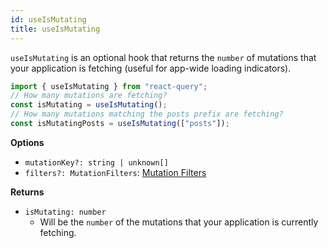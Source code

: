 ```yaml
---
id: useIsMutating
title: useIsMutating
---
```


`useIsMutating` is an optional hook that returns the `number` of mutations that your application is fetching (useful for app-wide loading indicators).

```js
import { useIsMutating } from "react-query";
// How many mutations are fetching?
const isMutating = useIsMutating();
// How many mutations matching the posts prefix are fetching?
const isMutatingPosts = useIsMutating(["posts"]);
```

**Options**

- `mutationKey?: string | unknown[]`
- `filters?: MutationFilters`: [Mutation Filters](../guides&concepts/filters#mutation-filters)

**Returns**

- `isMutating: number`
  - Will be the `number` of the mutations that your application is currently fetching.
